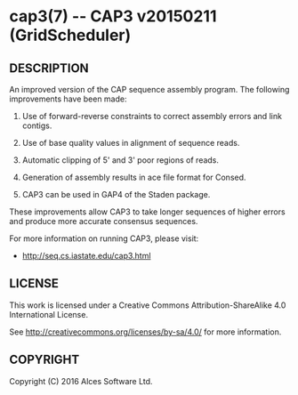 # cap3(7) -- CAP3 v20150211 (GridScheduler)

## DESCRIPTION

An improved version of the CAP sequence assembly program. The following
  improvements have been made:

  1. Use of forward-reverse constraints to correct assembly errors and link
  contigs.

  2. Use of base quality values in alignment of sequence reads.

  3. Automatic clipping of 5' and 3' poor regions of reads.

  4. Generation of assembly results in ace file format for Consed.

  5. CAP3 can be used in GAP4 of the Staden package.

  These improvements allow CAP3 to take longer sequences of higher errors and
  produce more accurate consensus sequences.

For more information on running CAP3, please visit:
  * <http://seq.cs.iastate.edu/cap3.html>

## LICENSE

This work is licensed under a Creative Commons Attribution-ShareAlike
4.0 International License.

See <http://creativecommons.org/licenses/by-sa/4.0/> for more
information.

## COPYRIGHT

Copyright (C) 2016 Alces Software Ltd.


